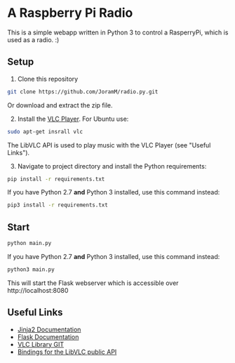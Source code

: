 # A Raspberry Pi Radio

This is a simple webapp written in Python 3 to control a RasperryPi, which is used as a radio. :)

## Setup
1. Clone this repository
```bash
git clone https://github.com/JoramM/radio.py.git
```
Or download and extract the zip file.

2. Install the [VLC Player](https://www.videolan.org/vlc/#download). For Ubuntu use:
```bash
sudo apt-get insrall vlc
```
The LibVLC API is used to play music with the VLC Player (see "Useful Links").

3. Navigate to project directory and install the Python requirements:
```bash
pip install -r requirements.txt
```
If you have Python 2.7 **and** Python 3 installed, use this command instead:
```bash
pip3 install -r requirements.txt
```

## Start
```bash
python main.py
```
If you have Python 2.7 **and** Python 3 installed, use this command instead:
```bash
python3 main.py
```

This will start the Flask webserver which is accessible over http://localhost:8080

## Useful Links
* [Jinja2 Documentation](http://jinja.pocoo.org/docs/)
* [Flask Documentation](flask.pocoo.org/docs/)
* [VLC Library GIT](http://git.videolan.org/?p=vlc/bindings/python.git;a=tree;f=generated;b=HEAD)
* [Bindings for the LibVLC public API](https://www.olivieraubert.net/vlc/python-ctypes/doc/)
